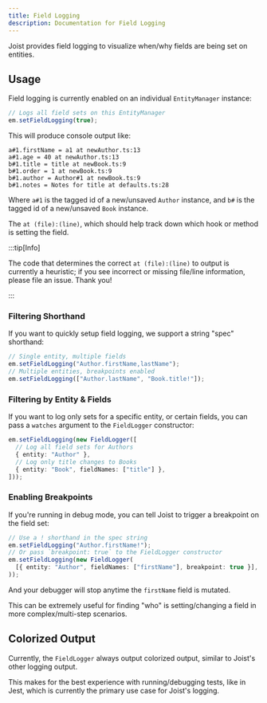 ```yaml
---
title: Field Logging
description: Documentation for Field Logging
---
```


Joist provides field logging to visualize when/why fields are being set on entities.

## Usage

Field logging is currently enabled on an individual `EntityManager` instance:

```ts
// Logs all field sets on this EntityManager
em.setFieldLogging(true);
```

This will produce console output like:

```
a#1.firstName = a1 at newAuthor.ts:13
a#1.age = 40 at newAuthor.ts:13
b#1.title = title at newBook.ts:9
b#1.order = 1 at newBook.ts:9
b#1.author = Author#1 at newBook.ts:9
b#1.notes = Notes for title at defaults.ts:28
```

Where `a#1` is the tagged id of a new/unsaved `Author` instance, and `b#` is the tagged id of a new/unsaved `Book` instance.

The `at (file):(line)`, which should help track down which hook or method is setting the field.

:::tip[Info]

The code that determines the correct `at (file):(line)` to output is currently a heuristic; if you see incorrect or missing file/line information, please file an issue. Thank you!

:::

### Filtering Shorthand

If you want to quickly setup field logging, we support a string "spec" shorthand:

```ts
// Single entity, multiple fields
em.setFieldLogging("Author.firstName,lastName");
// Multiple entities, breakpoints enabled
em.setFieldLogging(["Author.lastName", "Book.title!"]);
```

### Filtering by Entity & Fields

If you want to log only sets for a specific entity, or certain fields, you can pass a `watches` argument to the `FieldLogger` constructor:

```ts
em.setFieldLogging(new FieldLogger([
  // Log all field sets for Authors
  { entity: "Author" },
  // Log only title changes to Books
  { entity: "Book", fieldNames: ["title"] },
]));
```

### Enabling Breakpoints

If you're running in debug mode, you can tell Joist to trigger a breakpoint on the field set:

```ts
// Use a ! shorthand in the spec string
em.setFieldLogging("Author.firstName!");
// Or pass `breakpoint: true` to the FieldLogger constructor
em.setFieldLogging(new FieldLogger(
  [{ entity: "Author", fieldNames: ["firstName"], breakpoint: true }],
));
```

And your debugger will stop anytime the `firstName` field is mutated.

This can be extremely useful for finding "who" is setting/changing a field in more complex/multi-step scenarios.

## Colorized Output

Currently, the `FieldLogger` always output colorized output, similar to Joist's other logging output.

This makes for the best experience with running/debugging tests, like in Jest, which is currently the primary use case for Joist's logging.
